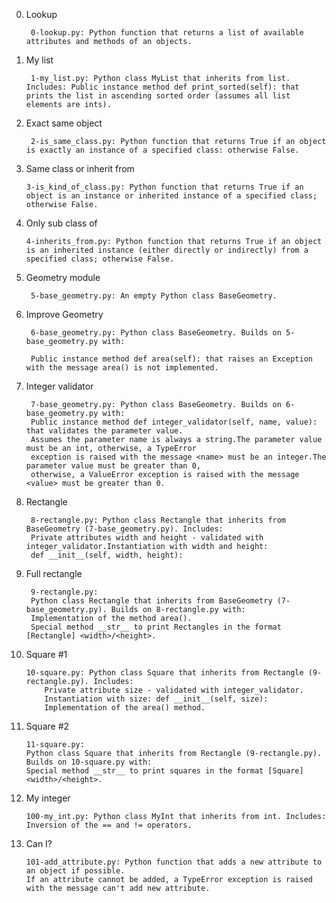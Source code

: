 0. Lookup

        0-lookup.py: Python function that returns a list of available attributes and methods of an objects.

1. My list
    
        1-my_list.py: Python class MyList that inherits from list. Includes: Public instance method def print_sorted(self): that prints the list in ascending sorted order (assumes all list elements are ints).

2. Exact same object

        2-is_same_class.py: Python function that returns True if an object is exactly an instance of a specified class: otherwise False.

3. Same class or inherit from
    
       3-is_kind_of_class.py: Python function that returns True if an object is an instance or inherited instance of a specified class; otherwise False.

4. Only sub class of
    
       4-inherits_from.py: Python function that returns True if an object is an inherited instance (either directly or indirectly) from a specified class; otherwise False.

5. Geometry module
    
        5-base_geometry.py: An empty Python class BaseGeometry.

6. Improve Geometry
    
        6-base_geometry.py: Python class BaseGeometry. Builds on 5-base_geometry.py with:
        
        Public instance method def area(self): that raises an Exception with the message area() is not implemented.

7. Integer validator
    
        7-base_geometry.py: Python class BaseGeometry. Builds on 6-base_geometry.py with:
        Public instance method def integer_validator(self, name, value): that validates the parameter value.
        Assumes the parameter name is always a string.The parameter value must be an int, otherwise, a TypeError 
        exception is raised with the message <name> must be an integer.The parameter value must be greater than 0, 
        otherwise, a ValueError exception is raised with the message <value> must be greater than 0.

8. Rectangle

        8-rectangle.py: Python class Rectangle that inherits from BaseGeometry (7-base_geometry.py). Includes:
        Private attributes width and height - validated with integer_validator.Instantiation with width and height: 
        def __init__(self, width, height):

9. Full rectangle

        9-rectangle.py:
        Python class Rectangle that inherits from BaseGeometry (7-base_geometry.py). Builds on 8-rectangle.py with:
        Implementation of the method area().
        Special method __str__ to print Rectangles in the format [Rectangle] <width>/<height>.

10. Square #1

        10-square.py: Python class Square that inherits from Rectangle (9-rectangle.py). Includes:
            Private attribute size - validated with integer_validator.
            Instantiation with size: def __init__(self, size):
            Implementation of the area() method.

11. Square #2

        11-square.py: 
        Python class Square that inherits from Rectangle (9-rectangle.py). Builds on 10-square.py with:
        Special method __str__ to print squares in the format [Square] <width>/<height>.

12. My integer

        100-my_int.py: Python class MyInt that inherits from int. Includes:
        Inversion of the == and != operators.

13. Can I?

        101-add_attribute.py: Python function that adds a new attribute to an object if possible.
        If an attribute cannot be added, a TypeError exception is raised with the message can't add new attribute.
